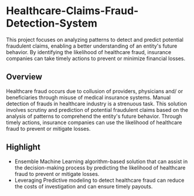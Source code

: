# Healthcare-Claims-Fraud-Detection-System
This project focuses on analyzing patterns to detect and predict potential fraudulent claims, enabling a better understanding of an entity's future behavior. By identifying the likelihood of healthcare fraud, insurance companies can take timely actions to prevent or minimize financial losses.

## Overview

Healthcare fraud occurs due to collusion of providers, physicians and/ or beneficiaries through misuse of medical insurance systems. Manual detection of frauds in healthcare industry is a strenuous task. This solution involves scrutiny and prediction of potential fraudulent claims based on the analysis of patterns to comprehend the entity's future behavior. Through timely actions, insurance companies can use the likelihood of healthcare fraud to prevent or mitigate losses.

## Highlight 

* Ensemble Machine Learning algorithm-based solution that can assist in the decision-making process by predicting the likelihood of healthcare fraud to prevent or mitigate losses.
* Leveraging Predictive modeling to detect healthcare fraud can reduce the costs of investigation and can ensure timely payouts.
